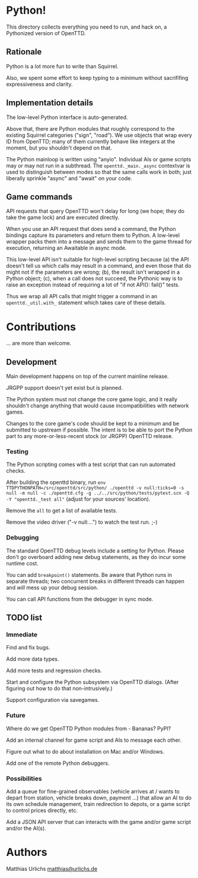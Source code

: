 # Python!

This directory collects everything you need to run, and hack on, a
Pythonized version of OpenTTD.

## Rationale

Python is a lot more fun to write than Squirrel.

Also, we spent some effort to keep typing to a minimum without sacrififing
expressiveness and clarity.

## Implementation details

The low-level Python interface is auto-generated.

Above that, there are Python modules that roughly correspond to the
existing Squirrel categories ("sign", "road"). We use objects that wrap
every ID from OpenTTD; many of them currently behave like integers at the
moment, but you shouldn't depend on that.

The Python mainloop is written using "anyio". Individual AIs or game
scripts may or may not run in a subthread. The `openttd._main._async`
contextvar is used to distinguish between modes so that the same calls work
in both; just liberally sprinkle "async" and "await" on your code.

## Game commands

API requests that query OpenTTD won't delay for long (we hope; they do take
the game lock) and are executed directly.

When you use an API request that does send a command, the Python bindings
capture its parameters and return them to Python. A low-level wrapper
packs them into a message and sends them to the game thread for execution,
returning an Awaitable in async mode.

This low-level API isn't suitable for high-level scripting because (a) the
API doesn't tell us which calls may result in a command, and even those
that do might not if the parameters are wrong; (b), the result isn't
wrapped in a Python object; (c), when a call does not succeed, the Pythonic
way is to raise an exception instead of requiring a lot of "if not API():
fail()" tests.

Thus we wrap all API calls that might trigger a command in an `openttd._util.with_`
statement which takes care of these details.


# Contributions

… are more than welcome.


## Development

Main development happens on top of the current mainline release.

JRGPP support doesn't yet exist but is planned.

The Python system must not change the core game logic, and it really
shouldn't change anything that would cause incompatibilities with network
games.

Changes to the core game's code should be kept to a minimum and be
submitted to upstream if possible. The intent is to be able to port the
Python part to any more-or-less-recent stock (or JRGPP) OpenTTD release.


### Testing

The Python scripting comes with a test script that can run automated
checks.

After building the openttd binary, run `env TTDPYTHONPATH=/src/openttd/src/python/ ./openttd -v null:ticks=0 -s null -m null -c ./openttd.cfg -g ../../src/python/tests/pytest.scn -Q -Y "openttd._test all"` (adjust for your sources' location).

Remove the `all` to get a list of available tests.

Remove the video driver ("-v null:…") to watch the test run. ;-)


### Debugging

The standard OpenTTD debug levels include a setting for Python. Please
don't go overboard adding new debug statements, as they do incur some
runtime cost.

You can add `breakpoint()` statements. Be aware that Python runs in
separate threads; two concurrent breaks in different threads can happen and
*will* mess up your debug session.

You can call API functions from the debugger in sync mode.


## TODO list

### Immediate

Find and fix bugs.

Add more data types.

Add more tests and regression checks.

Start and configure the Python subsystem via OpenTTD dialogs.
(After figuring out how to do that non-intrusively.)

Support configuration via savegames.


### Future

Where do we get OpenTTD Python modules from - Bananas? PyPI?

Add an internal channel for game script and AIs to message each other.

Figure out what to do about installation on Mac and/or Windows.

Add one of the remote Python debuggers.


### Possibilities

Add a queue for fine-grained observables (vehicle arrives at / wants to
depart from station, vehicle breaks down, payment …) that allow an AI to do
its own schedule management, train redirection to depots, or a game script
to control prices directly, etc.

Add a JSON API server that can interacts with the game and/or game script
and/or the AI(s).


# Authors

Matthias Urlichs <matthias@urlichs.de>


